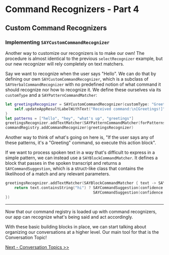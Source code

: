 # Command Recognizers - Part 4

## Custom Command Recognizers

### Implementing `SAYCustomCommandRecognizer`

Another way to customize our recognizers is to make our own! The procedure is almost identical to the previous `selectRecognizer` example, but our new recognizer will rely completely on text matchers. 

Say we want to recognize when the user says "Hello". We can do that by defining our own `SAYCustomCommandRecognizer`, which is a subclass of `SAYVerbalCommandRecognizer` with no predefined notion of what command it should recognize nor how to recognize it. We define these ourselves via its `customType` and a `SAYPatternCommandMatcher`:

```swift
let greetingsRecognizer = SAYCustomCommandRecognizer(customType: "Greeting") { command in
    self.updateAppResultLabelWithText("Received command:\n[Greetings!]")
}
let patterns = ["hello", "hey", "what's up", "greetings"]
greetingsRecognizer.addTextMatcher(SAYPatternCommandMatcher(forPatterns: patterns))
commandRegistry.addCommandRecognizer(greetingsRecognizer)
```

Another way to think of what's going on here is, "If the user says any of these patterns, it's a "Greeting" command, so execute this action block".

If we want to process spoken text in a way that's difficult to express in a simple pattern, we can instead use a `SAYBlockCommandMatcher`. It defines a block that passes in the spoken transcript and returns a `SAYCommandSuggestion`, which is a struct-like class that contains the likelihood of a match and any relevant parameters.

```swift
greetingsRecognizer.addTextMatcher(SAYBlockCommandMatcher { text -> SAYCommandSuggestion? in
    return text.containsString("hi") ? SAYCommandSuggestion(confidence: kSAYCommandConfidenceLikely) :
                                       SAYCommandSuggestion(confidence: kSAYCommandConfidenceUnlikely)
})
```

___


Now that our command registry is loaded up with command recognizers, our app can recognize what's being said and act accordingly.

With these basic building blocks in place, we can start talking about organizing our conversations at a higher level. Our main tool for that is the Conversation Topic!

[Next - Conversation Topics >>](./07-conversation-topics.md)

